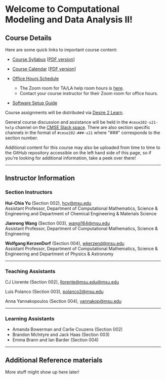 
# Welcome to Computational Modeling and Data Analysis II!

## Course Details

Here are some quick links to important course content:  

*  [Course Syllabus](https://docs.google.com/document/d/e/2PACX-1vRBse-tzqOOb8LMWHDCDXpam6Z0v_ynEORPALQMF-8ysVDoRoRtMlLWjXR5s4ln__fXYKR_5IGUqQm9/pub) [[PDF version](/course_documents/CMSE202_Syllabus_Spring2021.pdf)]

*  [Course Calendar](https://docs.google.com/spreadsheets/d/e/2PACX-1vQz6_LrNMuMSpiFJ6-of3NnEGbjKWFYqaTJL_JAY1ZAKNFpHhk2yu5SwvfJWTF3T0urCo9PBE2U7OKp/pubhtml?gid=2078679908&single=true) [[PDF version](/course_documents/CMSE202-S21-Schedule.pdf)]

*  [Office Hours Schedule](https://cmse.msu.edu/cmse202-office-hours)
	* The Zoom room for TA/LA help room hours is [here](https://msu.zoom.us/j/94400474949).
	* Contact your course instructor for their Zoom room for office hours.  

* [Software Setup Guide](/course_documents/SoftwareSetupGuide.pdf)

Course assignments will be distributed via [Desire 2 Learn](https://d2l.msu.edu/).

General course discussion and assistance will be held in the `#cmse202-s21-help` channel on the [CMSE Slack space](https://cmse-courses.slack.com). There are also section specific channels in the format of `#cmse202-###-s21` where "###" corresponds to the section number.

Additional content for this course may also be uploaded from time to time to the GitHub repository accessible on the left hand side of this page, so if you're looking for additional information, take a peek over there!

---

## Instructor Information


### Section Instructors

**Hui-Chia Yu** (Section 002), [hcy@msu.edu](mailto:hcy@msu.edu)  
Assistant Professor, Department of Computational Mathematics, Science & Engineering and Department of Chemical Engineering & Materials Science


**Jianrong Wang** (Section 003), [wangj164@msu.edu](mailto:wangj164@msu.edu)  
Assistant Professor, Department of Computational Mathematics, Science & Engineering


**Wolfgang KerzenDorf** (Section 004), [wkerzend@msu.edu](mailto:wkerzend@msu.edu)  
Assistant Professor, Department of Computational Mathematics, Science & Engineering and Department of Physics & Astronomy


---  

### Teaching Assistants

CJ Llorente (Section 002),
[llorente@msu.edu@msu.edu](mailto:llorente@msu.edu)

Luis Polanco (Section 003),
[polanco2@msu.edu](mailto:polanco2@msu.edu)

Anna Yannakopoulos (Section 004),
[yannakop@msu.edu](mailto:yannakop@msu.edu)

---

### Learning Assistants
* Amanda Bowerman and Carlie Couzens (Section 002)
* Brandon McIntyre and Jack Haas (Section 003)
* Emma Brann and Ian Barder (Section 004)

---  

## Additional Reference materials


More stuff might show up here later!

